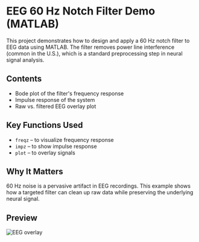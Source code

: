 
# EEG 60 Hz Notch Filter Demo (MATLAB)

This project demonstrates how to design and apply a 60 Hz notch filter to EEG data using MATLAB. The filter removes power line interference (common in the U.S.), which is a standard preprocessing step in neural signal analysis.

## Contents
- Bode plot of the filter's frequency response
- Impulse response of the system
- Raw vs. filtered EEG overlay plot

## Key Functions Used
- `freqz` – to visualize frequency response
- `impz` – to show impulse response
- `plot` – to overlay signals

## Why It Matters
60 Hz noise is a pervasive artifact in EEG recordings. This example shows how a targeted filter can clean up raw data while preserving the underlying neural signal.

## Preview

![EEG overlay](https://raw.githubusercontent.com/saras-1/eeg-60hz-notch-filter/plots-branch/plots/EEG_Overlay.png)

